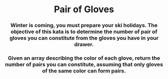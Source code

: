<div align = 'center'>

# Pair of Gloves

</div>

<div align = 'center'>

<h3>Winter is coming, you must prepare your ski holidays. The objective of this kata is to determine the number of pair of gloves you can constitute from the gloves you have in your drawer.</h3>

<h3>Given an array describing the color of each glove, return the number of pairs you can constitute, assuming that only gloves of the same color can form pairs.</h3>

</div>
